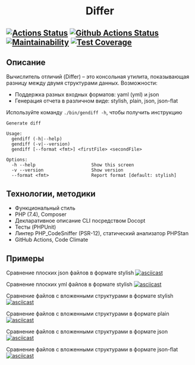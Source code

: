 <h1 align="center">Differ</h1>

[![Actions Status](https://github.com/AtamanovYS/differ/workflows/hexlet-check/badge.svg)](https://github.com/AtamanovYS/differ/actions)
[![Github Actions Status](https://github.com/AtamanovYS/differ/workflows/PHP%20CI/badge.svg)](https://github.com/AtamanovYS/differ/actions)
[![Maintainability](https://api.codeclimate.com/v1/badges/58669b23013429bec939/maintainability)](https://codeclimate.com/github/AtamanovYS/differ/maintainability)
[![Test Coverage](https://api.codeclimate.com/v1/badges/58669b23013429bec939/test_coverage)](https://codeclimate.com/github/AtamanovYS/differ/test_coverage)
------

## Описание

Вычислитель отличий (Differ) – это консольная утилита, показывающая разницу между двумя структурами данных.
Возможности:
* Поддержка разных входных форматов: yaml (yml) и json
* Генерация отчета в различном виде: stylish, plain, json, json-flat

Используйте команду `./bin/gendiff -h`, чтобы получить инструкцию
```
Generate diff

Usage:
  gendiff (-h|--help)
  gendiff (-v|--version)
  gendiff [--format <fmt>] <firstFile> <secondFile>

Options:
  -h --help                     Show this screen
  -v --version                  Show version
  --format <fmt>                Report format [default: stylish]
```

## Технологии, методики

* Функциональный стиль
* PHP (7.4), Composer
* Декларативное описание CLI посредством Docopt
* Тесты (PHPUnit)
* Линтер PHP_CodeSniffer (PSR-12), статический анализатор PHPStan
* GitHub Actions, Code Climate

## Примеры

Сравнение плоских json файлов в формате stylish
[![asciicast](https://asciinema.org/a/LUGeCy0bxKqb0k20uXPyPSYlq.svg)](https://asciinema.org/a/LUGeCy0bxKqb0k20uXPyPSYlq)

Сравнение плоских yml файлов в формате stylish
[![asciicast](https://asciinema.org/a/V70C575Xehd7c8NR75zjt3f30.svg)](https://asciinema.org/a/V70C575Xehd7c8NR75zjt3f30)

Сравнение файлов с вложенными структурами в формате stylish
[![asciicast](https://asciinema.org/a/rnZHbKoLQWl3GzONKj9wRnNGv.svg)](https://asciinema.org/a/rnZHbKoLQWl3GzONKj9wRnNGv)

Сравнение файлов с вложенными структурами в формате plain
[![asciicast](https://asciinema.org/a/h0Yshdmj110wb79t6AUpCTRsn.svg)](https://asciinema.org/a/h0Yshdmj110wb79t6AUpCTRsn)

Сравнение файлов с вложенными структурами в формате json
[![asciicast](https://asciinema.org/a/e9MX75cPadqnb0lsiWAVuZ13o.svg)](https://asciinema.org/a/e9MX75cPadqnb0lsiWAVuZ13o)

Сравнение файлов с вложенными структурами в формате json-flat
[![asciicast](https://asciinema.org/a/raocXqyLxNBM4399GzbOCBtSy.svg)](https://asciinema.org/a/raocXqyLxNBM4399GzbOCBtSy)
